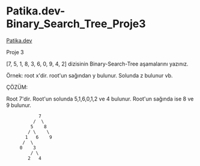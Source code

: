 # Patika.dev-Binary_Search_Tree_Proje3

[Patika.dev](https://www.patika.dev/tr)

Proje 3

[7, 5, 1, 8, 3, 6, 0, 9, 4, 2] dizisinin Binary-Search-Tree aşamalarını yazınız.

Örnek: root x'dir. root'un sağından y bulunur. Solunda z bulunur vb.

ÇÖZÜM:

Root 7'dir. Root'un solunda 5,1,6,0,1,2 ve 4 bulunur. Root'un sağında ise 8 ve 9 bulunur.

                7
              /  \
             5    8
            / \    \
           1   6    9
          /  \
         0    3
             / \
            2   4

